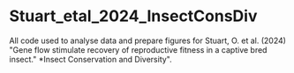 # Stuart_etal_2024_InsectConsDiv

All code used to analyse data and prepare figures for Stuart, O. et al. (2024) "Gene flow stimulate recovery of reproductive fitness in a captive bred insect." *Insect Conservation and Diversity".  
